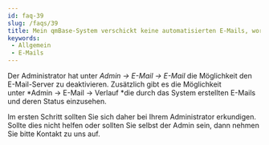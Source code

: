 ```yaml
---
id: faq-39
slug: /faqs/39
title: Mein qmBase-System verschickt keine automatisierten E-Mails, woran kann das liegen
keywords:
 - Allgemein
 - E-Mails
---
```

Der Administrator hat unter *Admin -> E-Mail -> E-Mail* die Möglichkeit den E-Mail-Server zu deaktivieren. Zusätzlich gibt es die Möglichkeit unter *Admin -> E-Mail -> Verlauf *die durch das System erstellten E-Mails und deren Status einzusehen. 

Im ersten Schritt sollten Sie sich daher bei Ihrem Administrator erkundigen. Sollte dies nicht helfen oder sollten Sie selbst der Admin sein, dann nehmen Sie bitte Kontakt zu uns auf.  